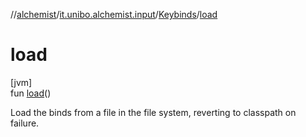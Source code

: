 //[alchemist](../../../index.md)/[it.unibo.alchemist.input](../index.md)/[Keybinds](index.md)/[load](load.md)

# load

[jvm]\
fun [load](load.md)()

Load the binds from a file in the file system, reverting to classpath on failure.
